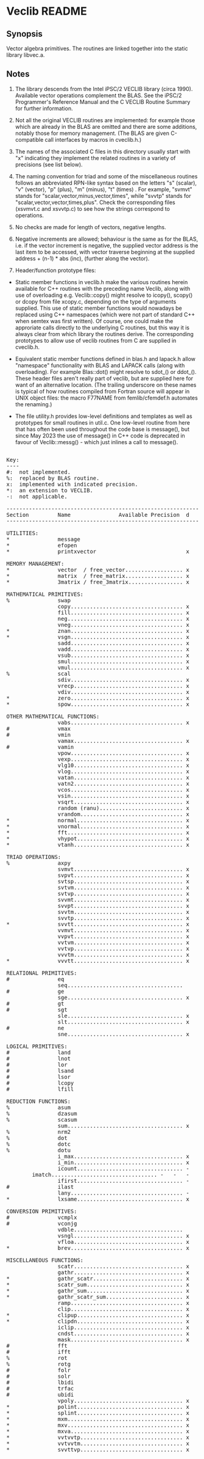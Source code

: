Veclib README
=============

Synopsis
--------

Vector algebra primitives.  The routines are linked together into the
static library libvec.a.

Notes 
-----

1. The library descends from the Intel iPSC/2 VECLIB library (circa
1990).  Available vector operations complement the BLAS.  See the
iPSC/2 Programmer's Reference Manual and the C VECLIB Routine Summary
for further information.

2. Not all the original VECLIB routines are implemented: for example
those which are already in the BLAS are omitted and there are some
additions, notably those for memory management.  (The BLAS are given
C-compatible call interfaces by macros in cveclib.h.)

3. The names of the associated C files in this directory usually start
with "x" indicating they implement the related routines in a variety
of precisions (see list below).

4. The naming convention for triad and some of the miscellaneous
routines follows an abbreviated RPN-like syntax based on the letters
"s" (scalar), "v" (vector), "p" (plus), "m" (minus), "t" (times) .
For example, "svmvt" stands for "scalar,vector,minus,vector,times",
while "svvtp" stands for "scalar,vector,vector,times,plus".  Check the
corresponding files (xsvmvt.c and xsvvtp.c) to see how the strings
correspond to operations.

5. No checks are made for length of vectors, negative lengths.
	
6. Negative increments are allowed; behaviour is the same as for the
BLAS, i.e. if the vector increment is negative, the supplied
vector address is the last item to be accessed, with vector traverse
beginning at the supplied address + (n-1) * abs (inc), (further along
the vector).

7. Header/function prototype files:

* Static member functions in veclib.h make the various routines herein
  available for C++ routines with the preceding name Veclib, along
  with use of overloading e.g. Veclib::copy() might resolve to
  icopy(), scopy() or dcopy from file xcopy.c, depending on the type
  of arguments supplied.  This use of static member functions would
  nowadays be replaced using C++ namespaces (which were not part of
  standard C++ when semtex was first written).  Of course, one could
  make the approriate calls directly to the underlying C routines, but
  this way it is always clear from which library the routines derive.
  The corresponding prototypes to allow use of veclib routines from C
  are supplied in cveclib.h.

* Equivalent static member functions defined in blas.h and lapack.h
  allow "namespace" functionality with BLAS and LAPACK calls (along
  with overloading).  For example Blas::dot() might resolve to sdot_()
  or ddot_().  These header files aren't really part of veclib, but
  are supplied here for want of an alternative location.  (The
  trailing underscore on these names is typical of how routines
  compiled from Fortran source will appear in UNIX object files: the
  macro F77NAME from femlib/cfemdef.h automates the renaming.)

* The file utility.h provides low-level definitions and templates as
  well as prototypes for small routines in util.c.  One low-level
  routine from here that has often been used throughout the code base
  is message(), but since May 2023 the use of message() in C++ code is
  deprecated in favour of Veclib::messg() - which just inlines a call
  to message().

<pre>

Key:
----
#:	not implemented.
%:	replaced by BLAS routine.
x:	implemented with indicated precision.
*:	an extension to VECLIB.
-:	not applicable.

-----------------------------------------------------------------------------
Section         Name               Available Precision	d   s   c   z   i
-----------------------------------------------------------------------------

UTILITIES:
*               message
*               efopen
*               printxvector                            x   x           x

MEMORY MANAGEMENT:
*               vector  / free_vector.................. x   x   x   x   x
*               matrix  / free_matrix.................. x   x   x   x   x
*               3matrix / free_3matrix................. x   x   x   x   x

MATHEMATICAL PRIMITIVES:
%               swap
                copy................................... x   x           x
                fill................................... x   x           x
                neg.................................... x   x           x
                vneg................................... x   x           x
*               znan................................... x   x
*               vsgn................................... x   x           x
                sadd................................... x   x           x
                vadd................................... x   x           x
                vsub................................... x   x           x
                smul................................... x   x           x
                vmul................................... x   x           x
%               scal
                sdiv................................... x   x           x
                vrecp.................................. x   x
                vdiv................................... x   x           x
*               zero................................... x   x           x
*               spow................................... x   x

OTHER MATHEMATICAL FUNCTIONS:
                vabs................................... x   x           x
#               vmax
#               vmin
                vamax.................................. x   x           x
#               vamin
                vpow................................... x   x
                vexp................................... x   x
                vlg10.................................. x   x
                vlog................................... x   x
                vatan.................................. x   x
                vatn2.................................. x   x
                vcos................................... x   x
                vsin................................... x   x
                vsqrt.................................. x   x
                random (ranu).......................... x   x
                vrandom................................ x   x
*               normal................................. x   x
*               vnormal................................ x   x
*               fft.................................... x   x   x   x
*               vhypot................................. x   x
*               vtanh.................................. x   x

TRIAD OPERATIONS:
%               axpy
                svmvt.................................. x   x
                svpvt.................................. x   x
                svtsp.................................. x   x
                svtvm.................................. x   x
                svtvp.................................. x   x
                svvmt.................................. x   x
                svvpt.................................. x   x
                svvtm.................................. x   x
                svvtp.................................. x   x
*               svvtt.................................. x   x
                vvmvt.................................. x   x
                vvpvt.................................. x   x
                vvtvm.................................. x   x
                vvtvp.................................. x   x
                vvvtm.................................. x   x
*               vvvtt.................................. x   x

RELATIONAL PRIMITIVES:
#               eq
                seq....................................                 x
#               ge
                sge.................................... x   x           x
#               gt
#               sgt
                sle.................................... x   x           x
                slt.................................... x   x           x
#               ne
                sne.................................... x   x           x

LOGICAL PRIMITIVES:
#               land
#               lnot
#               lor
#               lsand
#               lsor
#               lcopy
#               lfill

REDUCTION FUNCTIONS:
%               asum
%               dzasum
%               scasum
                sum.................................... x   x           x
%               nrm2
%               dot
%               dotc
%               dotu
                i_max.................................. x   x           x
                i_min.................................. x   x           x
                icount................................. -   -   -   -   x
		imatch................................. -   -   -   -   x
                ifirst................................. -   -   -   -   x
#               ilast
                lany................................... -   -   -   -   x
*               lxsame................................. x   x           x

CONVERSION PRIMITIVES:
#               vcmplx
#               vconjg
                vdble..................................     x
                vsngl.................................. x
                vfloa.................................. x   x   -   -   -  
*               brev................................... x   x           x

MISCELLANEOUS FUNCTIONS:
                scatr.................................. x   x           x
                gathr.................................. x   x           x
*               gathr_scatr............................ x   x           x
*               scatr_sum.............................. x   x           x
*               gathr_sum.............................. x   x           x
*               gathr_scatr_sum........................ x   x           x
                ramp................................... x   x           x
                clip................................... x   x           x
*               clipup................................. x   x           x
*               clipdn................................. x   x           x
                iclip.................................. x   x           x
                cndst.................................. x   x           x
                mask................................... x   x           x
#               fft
#               ifft
%               rot
%               rotg
#               folr
#               solr
#               lbidi
#               trfac
#               ubidi
                vpoly.................................. x   x
*               polint................................. x   x
*               splint................................. x   x
*               mxm.................................... x   x
*               mxv.................................... x   x
*               mxva................................... x   x
*               vvtvvtp................................ x   x
*               vvtvvtm................................ x   x
*               svvttvp................................ x   x

</pre>

